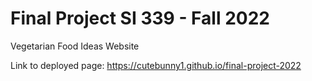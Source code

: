 # Final Project SI 339 - Fall 2022

Vegetarian Food Ideas Website

Link to deployed page: https://cutebunny1.github.io/final-project-2022
